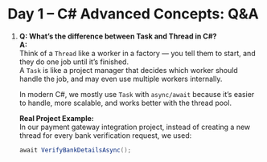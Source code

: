 # Day 1 – C# Advanced Concepts: Q&A

1. **Q: What’s the difference between Task and Thread in C#?**  
   **A:**  
   Think of a `Thread` like a worker in a factory — you tell them to start, and they do one job until it’s finished.  
   A `Task` is like a project manager that decides which worker should handle the job, and may even use multiple workers internally.  

   In modern C#, we mostly use `Task` with `async/await` because it’s easier to handle, more scalable, and works better with the thread pool.  

   **Real Project Example:**  
   In our payment gateway integration project, instead of creating a new thread for every bank verification request, we used:  

   ```csharp
   await VerifyBankDetailsAsync();
